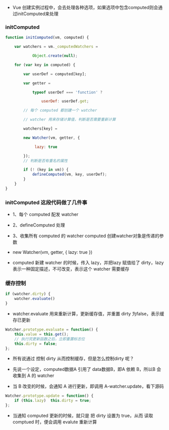 -  Vue 创建实例过程中，会去处理各种选项，如果选项中包含computed则会通过initComputed来处理
### initComputed
```js
function initComputed(vm, computed) {    

    var watchers = vm._computedWatchers = 

            Object.create(null);    

    for (var key in computed) {        

        var userDef = computed[key];        

        var getter = 

            typeof userDef === 'function' ? 

                userDef: userDef.get;      

        // 每个 computed 都创建一个 watcher

        // watcher 用来存储计算值，判断是否需要重新计算

        watchers[key] = 

        new Watcher(vm, getter, { 

             lazy: true 

        });        
        // 判断是否有重名的属性

        if (! (key in vm)) {
            defineComputed(vm, key, userDef);
        }
    }
}
```
### initComputed 这段代码做了几件事

- 1、每个 computed 配发 watcher

- 2、defineComputed 处理

- 3、收集所有 computed 的 watcher
computed 创建watcher对象是传递的参数
- new Watcher(vm, getter, { lazy: true })
- computed 新建 watcher 的时候，传入 lazy，并把lazy 赋值给了 dirty，lazy 表示一种固定描述，不可改变，表示这个 watcher 需要缓存
### 缓存控制
```js
if (watcher.dirty) {       
    watcher.evaluate()
} 
```
- watcher.evaluate 用来重新计算，更新缓存值，并重置 dirty 为false，表示缓存已更新
```js 
Watcher.prototype.evaluate = function() {    
    this.value = this.get();    
    // 执行完更新函数之后，立即重置标志位
    this.dirty = false;
};
```
- 所有说通过 控制 dirty 从而控制缓存，但是怎么控制dirty 呢？

- 先说一个设定，computed数据A 引用了 data数据B，即A 依赖 B，所以B 会收集到 A 的 watcher

- 当 B 改变的时候，会通知 A 进行更新，即调用 A-watcher.update，看下源码
```js
Watcher.prototype.update = function() {    
    if (this.lazy)  this.dirty = true;
};
```
- 当通知 computed 更新的时候，就只是 把 dirty 设置为 true，从而 读取 comptued 时，便会调用 evalute 重新计算








